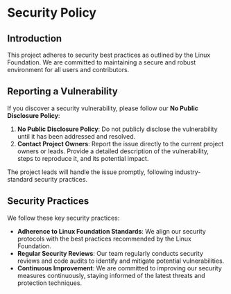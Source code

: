 # Security Policy

## Introduction

This project adheres to security best practices as outlined by the Linux Foundation. We are committed to maintaining a secure and robust environment for all users and contributors.

## Reporting a Vulnerability

If you discover a security vulnerability, please follow our **No Public Disclosure Policy**:

1. **No Public Disclosure Policy**: Do not publicly disclose the vulnerability until it has been addressed and resolved.
2. **Contact Project Owners**: Report the issue directly to the current project owners or leads. Provide a detailed description of the vulnerability, steps to reproduce it, and its potential impact.

The project leads will handle the issue promptly, following industry-standard security practices.

## Security Practices

We follow these key security practices:

- **Adherence to Linux Foundation Standards**: We align our security protocols with the best practices recommended by the Linux Foundation.
- **Regular Security Reviews**: Our team regularly conducts security reviews and code audits to identify and mitigate potential vulnerabilities.
- **Continuous Improvement**: We are committed to improving our security measures continuously, staying informed of the latest threats and protection techniques.

